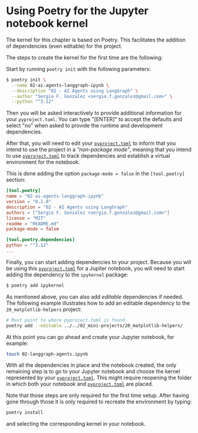 # Using Poetry for the Jupyter notebook kernel

The kernel for this chapter is based on Poetry. This facilitates the addition of dependencies (even editable) for the project.

The steps to create the kernel for the first time are the following:

Start by running `poetry init` with the following parameters:

```bash
$ poetry init \
  --name 02-ai-agents-langgraph-ipynb \
  --description "02 - AI Agents using LangGraph" \
  --author "Sergio F. Gonzalez <sergio.f.gonzalez@gmail.com>" \
  --python "^3.12"
```

Then you will be asked interactively to provide additional information for your `pyproject.toml`. You can type "[ENTER]" to accept the defaults and select "no" when asked to provide the runtime and development dependencies.

After that, you will need to edit your [`pyproject.toml`](pyproject.toml) to inform that you intend to use the project in a *"non-package mode"*, meaning that you intend to use [`pyproject.toml`](pyproject.toml) to track dependencies and establish a virtual environment for the notebook.

This is done adding the option `package-mode = false` in the `[tool.poetry]` section:

```toml
[tool.poetry]
name = "02-ai-agents-langgraph-ipynb"
version = "0.1.0"
description = "02 - AI Agents using LangGraph"
authors = ["Sergio F. Gonzalez <sergio.f.gonzalez@gmail.com>"]
license = "MIT"
readme = "README.md"
package-mode = false

[tool.poetry.dependencies]
python = "^3.12"
...
```

Finally, you can start adding dependencies to your project. Because you will be using this [`pyproject.toml`](pyproject.toml) for a Jupiter notebook, you will need to start adding the dependency to the `ipykernel` package:

```bash
$ poetry add ipykernel
```

As mentioned above, you can also add *editable* dependencies if needed. The following example illustrates how to add an editable dependency to the `20_matplotlib-helpers` project:

```bash
# Must point to where pyproject.toml is found
poetry add --editable ../../02_mini-projects/20_matplotlib-helpers/
```

At this point you can go ahead and create your Jupyter notebook, for example:

```bash
touch 02-langgraph-agents.ipynb
```

With all the dependencies in place and the notebook created, the only remaining step is to go to your Jupyter notebook and choose the kernel represented by your [`pyproject.toml`](pyproject.toml). This might require reopening the folder in which both your notebook and [`pyproject.toml`](pyproject.toml) are placed.



Note that those steps are only required for the first time setup. After having gone through those it is only required to recreate the environment by typing:

```bash
poetry install
```

and selecting the corresponding kernel in your notebook.